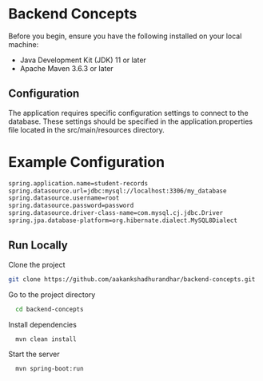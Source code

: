 
# Backend Concepts
Before you begin, ensure you have the following installed on your local machine:

- Java Development Kit (JDK) 11 or later
- Apache Maven 3.6.3 or later


## Configuration

The application requires specific configuration settings to connect to the database. These settings should be specified in the application.properties file located in the src/main/resources directory.

# Example Configuration

```bash
spring.application.name=student-records
spring.datasource.url=jdbc:mysql://localhost:3306/my_database
spring.datasource.username=root
spring.datasource.password=password
spring.datasource.driver-class-name=com.mysql.cj.jdbc.Driver
spring.jpa.database-platform=org.hibernate.dialect.MySQL8Dialect
```



## Run Locally

Clone the project

```bash
git clone https://github.com/aakankshadhurandhar/backend-concepts.git
```

Go to the project directory

```bash
  cd backend-concepts
```

Install dependencies

```bash
  mvn clean install
```

Start the server

```bash
  mvn spring-boot:run

```

